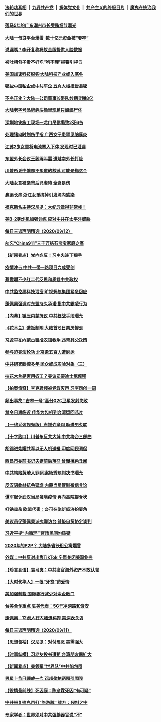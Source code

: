 ####  [法轮功真相](../../../../basic/blob/master/README.md?t=09132331) &nbsp;|&nbsp; [九评共产党](../../../../9ping.md/blob/master/README.md?t=09132331) &nbsp;|&nbsp; [解体党文化](../../../../jtdwh.md/blob/master/README.md?t=09132331)  &nbsp;|&nbsp; [共产主义的终极目的](../../../../gczydzjmd.md/blob/master/README.md?t=09132331) &nbsp;|&nbsp; [魔鬼在统治我们的世界](../../../../mgztzwmdsj.md/blob/master/README.md?t=09132331) 

#### [落马5年的广东潮州市长受贿细节曝光](../pages/nsc413/n12400338.md?t=09132331) 

#### [大陆一借贷平台爆雷  数十亿元资金被“套牢”](../pages/nsc413/n12399885.md?t=09132331) 

#### [说漏嘴？李开复称蚂蚁金服提供人脸数据](../pages/nsc413/n12400555.md?t=09132331) 

#### [被吐槽包子贵不好吃“狗不理”报警引抨击](../pages/nsc413/n12400468.md?t=09132331) 

#### [美国加速科技脱钩 大陆科技产业或入寒冬](../pages/nsc413/n12400370.md?t=09132331) 

#### [哪些中国私企成中共军企 五角大楼报告揭秘](../pages/nsc413/n12387615.md?t=09132331) 


#### [不务正业？大陆一公司董事长带队炒期货赚8亿](../pages/nsc413/n12400038.md?t=09132331) 

#### [大陆老字号品牌蚝油桶里现整只蝙蝠尸体](../pages/nsc413/n12400288.md?t=09132331) 

#### [深圳地铁施工现场一龙门吊倒塌致2死6伤](../pages/nsc413/n12400295.md?t=09132331) 

#### [处理猪肉时划伤手指 广西女子患罕见脑膜炎](../pages/nsc413/n12400272.md?t=09132331) 

#### [江苏2岁女童将电池塞入下体 发现时已泄漏](../pages/nsc413/n12400238.md?t=09132331) 

#### [东盟外长会议王毅再叫嚣 遭越南外长打脸](../pages/nsc413/n12400086.md?t=09132331) 

#### [川普所说中俄都不知道的核武 可能是指这个](../pages/nsc413/n12400181.md?t=09132331) 

#### [大陆女童被亲爸后妈虐待 全身是伤](../pages/nsc413/n12400205.md?t=09132331) 

#### [鼻梁长痘 浙江女孩挤掉引发颅内感染](../pages/nsc413/n12400148.md?t=09132331) 

#### [福克斯名主持汉尼提：大纪元做得非常棒！](../pages/nsc413/n12399578.md?t=09132331) 

#### [美B-2轰炸机加强训练 应对中共在太平洋威胁](../pages/nsc413/n12397791.md?t=09132331) 

#### [每日三退声明精选（2020/09/12）](../pages/nsc413/n12399944.md?t=09132331) 

#### [勿忘“China911”三千万结石宝宝家庭之痛](../pages/nsc413/n12399733.md?t=09132331) 

#### [【新闻看点】党内造反！习中央连下狠手](../pages/nsc413/n12399440.md?t=09132331) 

#### [疫情冲击 中共一带一路项目六成受创](../pages/nsc413/n12399631.md?t=09132331) 

#### [蔡霞曝不少红二代反思和质疑中共政权](../pages/nsc413/n12399126.md?t=09132331) 

#### [中共监控黑科技泄密 旷视蚂蚁集团紧急回应](../pages/nsc413/n12399424.md?t=09132331) 

#### [蓬佩奥强调对东盟持久承诺 批中共霸凌行为](../pages/nsc413/n12399449.md?t=09132331) 

#### [【内幕】镇压内蒙抗议 中共统战手段曝光](../pages/nsc413/n12396505.md?t=09132331) 

#### [《花木兰》遭抵制潮 大陆首映日票房惨淡](../pages/nsc413/n12399380.md?t=09132331) 

#### [习近平在内蒙古强推汉语教学 违背其父政策](../pages/nsc413/n12399231.md?t=09132331) 

#### [参与迫害法轮功 北京逾五百人遭厄运](../pages/nsc413/n12396690.md?t=09132331) 

#### [中共研究脑控多年 民众或成实验对象（三）](../pages/nsc413/n12399309.md?t=09132331) 

#### [拍花木兰是否用奴工？美议员要迪士尼解释](../pages/nsc413/n12399257.md?t=09132331) 

#### [【拍案惊奇】李克强频被党媒灭声 习李同创一词](../pages/nsc413/n12398229.md?t=09132331) 

#### [频出事故 “吉林一号”高分02C卫星发射失败](../pages/nsc413/n12398864.md?t=09132331) 

#### [禁令日期临近 传华为包机到台湾运回芯片](../pages/nsc413/n12398410.md?t=09132331) 

#### [【一线采访视频版】声援许章润 耿潇男失联](../pages/nsc413/n12398327.md?t=09132331) 

#### [【十字路口】川普布反共大阵 中共垮台三部曲](../pages/nsc413/n12398012.md?t=09132331) 

#### [胡锡进炫耀共军以无人机送餐 印度网民调侃](../pages/nsc413/n12398512.md?t=09132331) 

#### [西昌市委前书记夫妻前后落马 曾曝桃色丑闻](../pages/nsc413/n12398790.md?t=09132331) 

#### [中共构陷黄琦入罪 同案杨秀琼判决书曝光](../pages/nsc413/n12398641.md?t=09132331) 

#### [反汉语教材抗争延烧 内蒙当局管制微信言论](../pages/nsc413/n12398632.md?t=09132331) 

#### [谭军起诉武汉当局隐瞒疫情 再向高院提诉状](../pages/nsc413/n12398455.md?t=09132331) 

#### [打铁趁热 欧盟代表：台可在欧新经济扮要角](../pages/nsc413/n12398665.md?t=09132331) 


#### [美议员促蓬佩奥派次卿访台 铺垫自贸协定谈判](../pages/nsc413/n12398562.md?t=09132331) 

#### [习近平提“内循环” 官场民间均质疑](../pages/nsc413/n12398262.md?t=09132331) 

#### [2020年的P2P？ 大陆多省长租公寓爆雷](../pages/nsc413/n12398252.md?t=09132331) 

#### [外媒：中共反对出售TikTok 宁愿关闭美国业务](../pages/nsc413/n12398160.md?t=09132331) 

#### [【珍言真语】袁弓夷：中共高官海外资产不敢认领](../pages/nsc413/n12397888.md?t=09132331) 

#### [【大时代华人】一根“牙签”的爱情](../pages/nsc413/n12397963.md?t=09132331) 

#### [美加强制裁 国际银行减少对中企敞口](../pages/nsc413/n12397960.md?t=09132331) 

#### [台美合作重点 驻美代表：5G干净网路和资安](../pages/nsc413/n12398099.md?t=09132331) 

#### [蓬佩奥：12港人在大陆遭羁押 美深表关切](../pages/nsc413/n12398003.md?t=09132331) 

#### [每日三退声明精选（2020/09/11）](../pages/nsc413/n12398109.md?t=09132331) 

#### [【思想领袖】汉尼提：对付邪恶 美需强大](../pages/nsc413/n12350795.md?t=09132331) 

#### [【时事纵横】习老友投书遭拒 台湾朋友圈扩大](../pages/nsc413/n12397399.md?t=09132331) 

#### [【新闻看点】美领军“世界队”中共陷包围](../pages/nsc413/n12397551.md?t=09132331) 

#### [男星上节目睡成一片 邓超偷拍晒照引围观](../pages/nsc413/n12397754.md?t=09132331) 

#### [【役情最前线】死因庭：陈彦霖死因“有可疑”](../pages/nsc413/n12397163.md?t=09132331) 

#### [中共报复捷克再打“旅游牌” 捷方：预料之中](../pages/nsc413/n12397817.md?t=09132331) 

#### [专家学者：世界须对中共强摘器官说“不”](../pages/nsc413/n12397585.md?t=09132331) 

